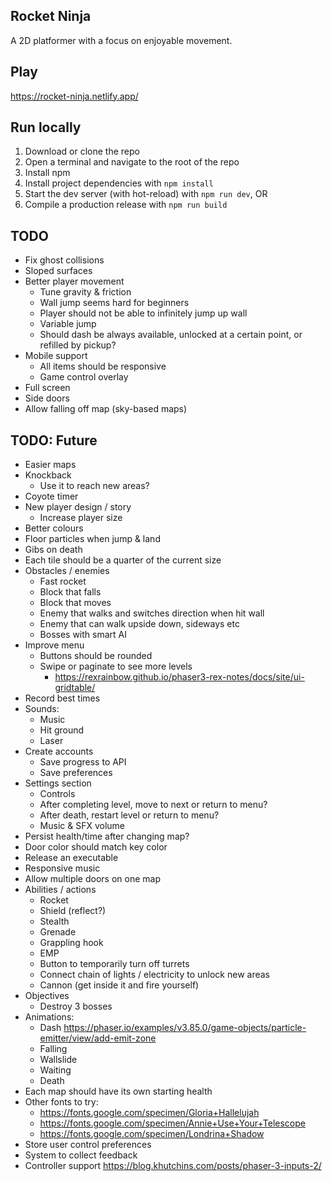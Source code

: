 ## Rocket Ninja

A 2D platformer with a focus on enjoyable movement.  


## Play

https://rocket-ninja.netlify.app/


## Run locally

1. Download or clone the repo
2. Open a terminal and navigate to the root of the repo
3. Install npm
4. Install project dependencies with `npm install`
5. Start the dev server (with hot-reload) with `npm run dev`, OR
5. Compile a production release with `npm run build`


## TODO
- Fix ghost collisions
- Sloped surfaces
- Better player movement
  - Tune gravity & friction
  - Wall jump seems hard for beginners
  - Player should not be able to infinitely jump up wall
  - Variable jump
  - Should dash be always available, unlocked at a certain point, or refilled by pickup?
- Mobile support
  - All items should be responsive
  - Game control overlay
- Full screen
- Side doors
- Allow falling off map (sky-based maps)


## TODO: Future
- Easier maps
- Knockback
  - Use it to reach new areas?
- Coyote timer
- New player design / story
  - Increase player size
- Better colours
- Floor particles when jump & land
- Gibs on death
- Each tile should be a quarter of the current size
- Obstacles / enemies
  - Fast rocket
  - Block that falls
  - Block that moves
  - Enemy that walks and switches direction when hit wall
  - Enemy that can walk upside down, sideways etc
  - Bosses with smart AI
- Improve menu
  - Buttons should be rounded
  - Swipe or paginate to see more levels
    - https://rexrainbow.github.io/phaser3-rex-notes/docs/site/ui-gridtable/
- Record best times
- Sounds:
  - Music
  - Hit ground
  - Laser
- Create accounts
  - Save progress to API
  - Save preferences
- Settings section
  - Controls
  - After completing level, move to next or return to menu?
  - After death, restart level or return to menu?
  - Music & SFX volume
- Persist health/time after changing map?
- Door color should match key color
- Release an executable
- Responsive music
- Allow multiple doors on one map
- Abilities / actions
  - Rocket
  - Shield (reflect?)
  - Stealth
  - Grenade
  - Grappling hook
  - EMP
  - Button to temporarily turn off turrets
  - Connect chain of lights / electricity to unlock new areas
  - Cannon (get inside it and fire yourself)
- Objectives
  - Destroy 3 bosses
- Animations:
  - Dash https://phaser.io/examples/v3.85.0/game-objects/particle-emitter/view/add-emit-zone
  - Falling
  - Wallslide
  - Waiting
  - Death
- Each map should have its own starting health
- Other fonts to try:
  - https://fonts.google.com/specimen/Gloria+Hallelujah
  - https://fonts.google.com/specimen/Annie+Use+Your+Telescope
  - https://fonts.google.com/specimen/Londrina+Shadow
- Store user control preferences
- System to collect feedback
- Controller support https://blog.khutchins.com/posts/phaser-3-inputs-2/
